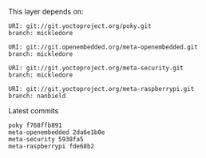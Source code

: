 This layer depends on:

    URI: git://git.yoctoproject.org/poky.git
    branch: mickledore

    URI: git://git.openembedded.org/meta-openembedded.git
    branch: mickledore

    URI: git://git.yoctoproject.org/meta-security.git
    branch: mickledore

    URI: git://git.yoctoproject.org/meta-raspberrypi.git
    branch: nanbield

Latest commits

    poky f768ffb891
    meta-openembedded 2da6e1b0e
    meta-security 5938fa5
    meta-raspberrypi fde68b2
